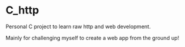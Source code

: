 # C_http
Personal C project to learn raw http and web development.

Mainly for challenging myself to create a web app from the ground up!
